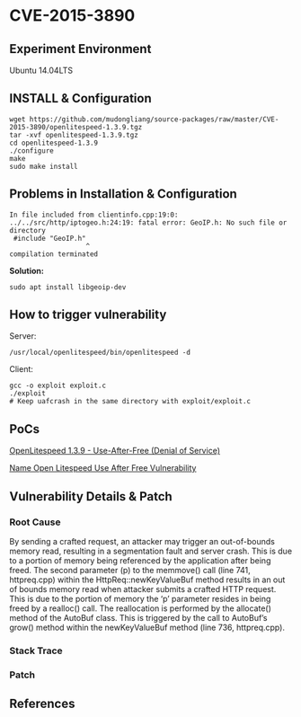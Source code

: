 # CVE-2015-3890

## Experiment Environment

Ubuntu 14.04LTS

## INSTALL & Configuration

```
wget https://github.com/mudongliang/source-packages/raw/master/CVE-2015-3890/openlitespeed-1.3.9.tgz
tar -xvf openlitespeed-1.3.9.tgz
cd openlitespeed-1.3.9
./configure
make
sudo make install
```

## Problems in Installation & Configuration

```
In file included from clientinfo.cpp:19:0:
../../src/http/iptogeo.h:24:19: fatal error: GeoIP.h: No such file or directory
 #include "GeoIP.h"
                   ^
compilation terminated
```

**Solution:**

```
sudo apt install libgeoip-dev
```


## How to trigger vulnerability

Server:

```
/usr/local/openlitespeed/bin/openlitespeed -d
```

Client:

```
gcc -o exploit exploit.c
./exploit
# Keep uafcrash in the same directory with exploit/exploit.c
```

## PoCs

[OpenLitespeed 1.3.9 - Use-After-Free (Denial of Service)](https://www.exploit-db.com/exploits/37051/)

[Name Open Litespeed Use After Free Vulnerability](https://www.security-assessment.com/files/documents/advisory/Open%20Litespeed%20Use%20After%20Free%20Vulnerability.pdf)

## Vulnerability Details & Patch

### Root Cause

By sending a crafted request, an attacker may trigger an out-of-bounds memory read, resulting in a segmentation
fault and server crash. This is due to a portion of memory being referenced by the application after being freed.
The second parameter (p) to the memmove() call (line 741, httpreq.cpp) within the HttpReq::newKeyValueBuf
method results in an out of bounds memory read when attacker submits a crafted HTTP request. This is due to the
portion of memory the ‘p’ parameter resides in being freed by a realloc() call. The reallocation is performed by the
allocate() method of the AutoBuf class. This is triggered by the call to AutoBuf’s grow() method within the
newKeyValueBuf method (line 736, httpreq.cpp).

### Stack Trace

### Patch

## References
